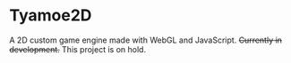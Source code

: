 # Tyamoe2D
A 2D custom game engine made with WebGL and JavaScript. ~~Currently in development.~~ This project is on hold.
